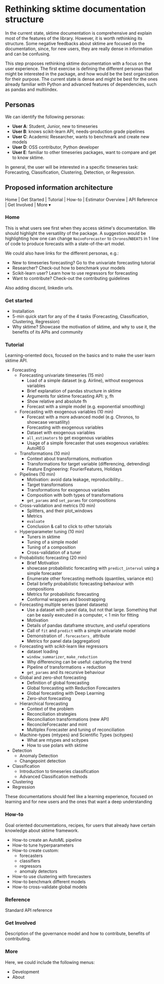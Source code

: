 # Rethinking sktime documentation structure

In the current state, sktime documentation is comprehensive and explain most of the features of the library. However, it is worth rethinking its structure. Some negative feedbacks about sktime are focused on the documentation, since, for new users, they are really dense in information and can be confusing.

This step proposes rethinking sktime documentation with a focus on the user experience. The first exercise is defining the different personas that might be interested in the package, and how would be the best organization for their purpose. The current state is dense and might be best for the ones already familiar with Python and advanced features of dependencies, such as pandas and multiindex.


## Personas

We can identify the following personas:

* **User A**: Student, Junior, new to timeseries
* **User B**: knows scikit-learn API, needs-production grade pipelines
* **User C**: Academic Researcher, wants to benchmark and create new models
* **User D**: OSS contributor, Python developer
* **User E**: familiar to other timeseries packages, want to compare and get to know sktime.

In general, the user will be interested in a specific timeseries task: Forecasting, Classification, Clustering, Detection, or Regression.

## Proposed information architecture

Home | Get Started | Tutorial | How-to | Estimator Overview | API Reference | Get Involved | More ▾


### Home

This is what users see first when they access sktime's documentation. We should highlight the versatility of the package. A suggestion would be highlighting how one can change `NaiveForecaster` to `Chronos`/`NBEATS` in 1 line of code to produce forecasts with a state-of-the-art model.

We could also have links for the different personas, e.g.:


* New to timeseries forecasting? Go to the univariate forecasting tutorial
* Researcher? Check-out how to benchmark your models
* Scikit-learn user? Learn how to use regressors for forecasting
* Want to contribute? Check-out the contributing guidelines

Also adding discord, linkedin urls.

### Get started

* Installation
* 5-min quick start for any of the 4 tasks (Forecasting, Classification, Clustering, Regression)
* Why sktime? Showcase the motivation of sktime, and why to use it, the benefits of its APIs and community

### Tutorial

Learning-oriented docs, focused on the basics and to make the user learn sktime API.

* Forecasting
    * Forecasting univariate timeseries (15 min)
        * Load of a simple dataset (e.g. Airline), without exogenous variables
        * Brief explanation of pandas structure in sktime
        * Arguments for sktime forecasting API: y, fh
        * Show relative and absolute fh
        * Forecast with a simple model (e.g. exponential smoothing)
    * Forecasting with exogenous variables (10 min)
        * Forecast with a more advanced model (e.g. Chronos, to showcase versatility)
        *  Forecasting with exogenous variables
        * Dataset with exogenous variables
        * `all_estimators` to get exogenous variables
        * Usage of a simple forecaster that uses exogenous variables: AutoREG
    * Transformations (10 min)
        * Context about transformations, motivation
        * Transformations for target variable (differencing, detrending)
        * Feature Engineering: FourierFeatures, Holidays
    * Pipelines (10 min)
        * Motivation: avoid data leakage, reproducibility...
        * Target transformations
        * Transformations for exogenous variables
        * Composition with both types of transformations
        * `get_params` and `set_params` for compositions
    * Cross-validation and metrics (10 min)
        * Splitters, and their plot_windows
        * Metrics
        * `evaluate`
        * Conclusion & call to click to other tutorials
    * Hyperparameter tuning (10 min)
        * Tuners in sktime
        * Tuning of a simple model
        * Tuning of a composition
        * Cross-validation of a tuner
    * Probabilistic forecasting (20 min)
        * Brief Motivation
        * showcase probabilistic forecasting with `predict_interval` using a simple forecaster
        * Enumerate other forecasting methods (quantiles, variance etc)
        * Detail briefly probabilistic forecasting behaviour with compositions
        * Metrics for probabilistic forecasting
        * Conformal wrappers and boostrapping
    * Forecasting multiple series (panel datasets)
        * Use a dataset with panel data, but not that large. Something that can be easily executed in a computer, < 1 min for fitting
        * Motivation
        * Details of pandas dataframe structure, and useful operations
        * Call of `fit` and `predict` with a simple univariate model
        * Demonstration of `.forecasters_` attribute
        * Metrics for panel data (aggregation)
    * Forecasting with scikit-learn like regressors
        * dataset loading
        * `window_summarizer`, `make_reduction`
        * Why differencing can be useful: capturing the trend
        * Pipeline of transformations + reduction
        * `get_params` and its recursive behaviour
    * Global and zero-shot forecasting
        * Definition of global forecasting
        * Global forecasting with Reduction Forecasters
        * Global forecasting with Deep Learning
        * Zero-shot forecasting
    * Hierarchical forecasting
        * Context of the problem
        * Reconciliation strategies
        * Reconciliation transformations (new API)
        * ReconcileForecaster and mint
        * Multiplex Forecaster and tuning of reconciliation
    * Machine-types (mtypes) and Scientific Types (scitypes)
        * What are mtypes and scitypes
        * How to use polars with sktime
* Detection
    * Anomaly Detection
    * Changepoint detection
* Classification
    * Introduction to timeseries classification
    * Advanced Classification methods
* Clustering
* Regression

These documentations should feel like a learning experience, focused on learning and for new users and the ones that want a deep understanding


### How-to

Goal oriented documentations, recipes, for users that already have certain knowledge about sktime framework.

* How-to create an AutoML pipeline
* How-to tune hyperparameters
* How-to create custom:
    * forecasters
    * classifiers
    * regressors
    * anomaly detectors
* How-to use clustering with forecasters
* How-to benchmark different models
* How-to cross-validate global models



### Reference

Standard API reference

### Get Involved

Description of the governance model and how to contribute, benefits of contributing.


### More

Here, we could include the following menus:

* Development
* About
